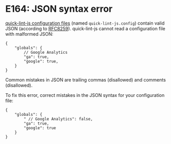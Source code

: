 # E164: JSON syntax error

[quick-lint-js configuration files][] (named `quick-lint-js.config`) contain
valid JSON (according to [RFC8259][]). quick-lint-js cannot read a configuration
file with malformed JSON:

```quick-lint-js.config
{
    "globals": {
        // Google Analytics
        "ga": true,
        "google": true,
    }
}
```

Common mistakes in JSON are trailing commas (disallowed) and comments
(disallowed).

To fix this error, correct mistakes in the JSON syntax for your configuration
file:

```quick-lint-js.config
{
    "globals": {
        " // Google Analytics": false,
        "ga": true,
        "google": true
    }
}
```

[RFC8259]: https://datatracker.ietf.org/doc/html/rfc8259
[quick-lint-js configuration files]: https://quick-lint-js.com/config/

